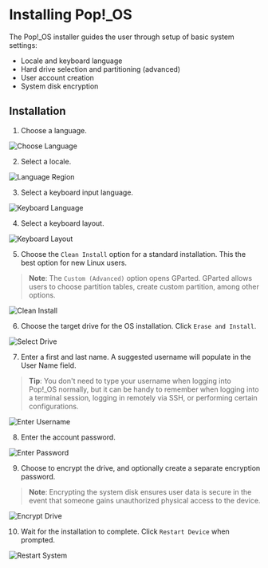 # Installing Pop!_OS

The Pop!_OS installer guides the user through setup of basic system settings:

- Locale and keyboard language
- Hard drive selection and partitioning (advanced)
- User account creation
- System disk encryption

## Installation

1. Choose a language.

![Choose Language](images/installation/choose-language.png)

2. Select a locale.

![Language Region](images/installation/language-region.png)

3. Select a keyboard input language.

![Keyboard Language](images/installation/keyboard-language.png)

4. Select a keyboard layout.

![Keyboard Layout](images/installation/keyboard-language2.png)

5. Choose the `Clean Install` option for a standard installation. This the best option for new Linux users. 

>**Note**: The `Custom (Advanced)` option opens GParted. GParted allows users to choose partition tables, create custom partition, among other options.  <!-- See Using [GParted Custom (Advanced)](advanced-installation.md) for more information. -->

![Clean Install](images/installation/clean-install.png)

6. Choose the target drive for the OS installation. Click `Erase and Install`.

![Select Drive](images/installation/select-system-drive.png)

7. Enter a first and last name. A suggested username will populate in the User Name field.

>**Tip**: You don't need to type your username when logging into Pop!_OS normally, but it can be handy to remember when logging into a terminal session, logging in remotely via SSH, or performing certain configurations.

![Enter Username](images/installation/enter-username.png)

8. Enter the account password.

![Enter Password](images/installation/enter-password.png)

9. Choose to encrypt the drive, and optionally create a separate encryption password.

>**Note**: Encrypting the system disk ensures user data is secure in the event that someone gains unauthorized physical access to the device. 

![Encrypt Drive](images/installation/encrypt-drive.png)

10. Wait for the installation to complete. Click `Restart Device` when prompted.

![Restart System](images/installation/restart-system.png)
